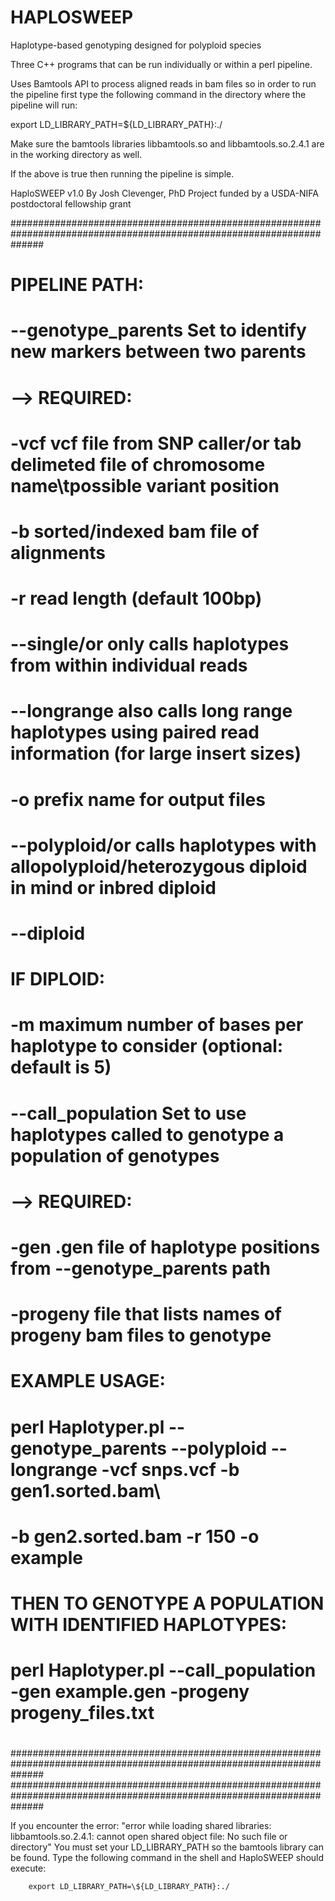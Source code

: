 # HAPLOSWEEP
Haplotype-based genotyping designed for polyploid species

Three C++ programs that can be run individually or within a perl pipeline.

Uses Bamtools API to process aligned reads in bam files so in order to run the pipeline first type the following command in the directory where the pipeline will run:

export LD_LIBRARY_PATH=${LD_LIBRARY_PATH}:./

Make sure the bamtools libraries libbamtools.so and libbamtools.so.2.4.1 are in the working directory as well.

If the above is true then running the pipeline is simple.

HaploSWEEP v1.0
By Josh Clevenger, PhD
Project funded by a USDA-NIFA postdoctoral fellowship grant

######################################################################################################################
#                                                                                                                    #
#  PIPELINE PATH:                                                                                                    #
#  --genotype_parents   Set to identify new markers between two parents                                              #
#    --> REQUIRED:                                                                                                   #
#       -vcf <string>   vcf file from SNP caller/or tab delimeted file of chromosome name\tpossible variant position #
#       -b <string>     sorted/indexed bam file of alignments                                                        #
#       -r <int>        read length (default 100bp)                                                                  #
#       --single/or     only calls haplotypes from within individual reads                                           #
#       --longrange     also calls long range haplotypes using paired read information (for large insert sizes)      #
#       -o <string>     prefix name for output files                                                                 #
#       --polyploid/or  calls haplotypes with allopolyploid/heterozygous diploid in mind or inbred diploid           #
#       --diploid                                                                                                    #
#       IF DIPLOID:                                                                                                  #
#       -m <int>        maximum number of bases per haplotype to consider (optional: default is 5)                   #
#                                                                                                                    #
#  --call_population    Set to use haplotypes called to genotype a population of genotypes                           #
#    --> REQUIRED:                                                                                                   #
#       -gen <string>   .gen file of haplotype positions from --genotype_parents path                                #
#       -progeny <string> file that lists names of progeny bam files to genotype                                     #
#                                                                                                                    #
#  EXAMPLE USAGE:                                                                                                    #
#                                                                                                                    #
#  perl Haplotyper.pl --genotype_parents --polyploid --longrange -vcf snps.vcf -b gen1.sorted.bam\                   #
#           -b gen2.sorted.bam -r 150 -o example                                                                     #
#                                                                                                                    #
#  THEN TO GENOTYPE A POPULATION WITH IDENTIFIED HAPLOTYPES:                                                         #
#                                                                                                                    #
#  perl Haplotyper.pl --call_population -gen example.gen -progeny progeny_files.txt                                  #
#                                                                                                                    #
######################################################################################################################
######################################################################################################################

If you encounter the error: 
"error while loading shared libraries: libbamtools.so.2.4.1: cannot open shared object file: No such file or directory"
You must set your LD_LIBRARY_PATH so the bamtools library can be found.
Type the following command in the shell and HaploSWEEP should execute:

        export LD_LIBRARY_PATH=\${LD_LIBRARY_PATH}:./

